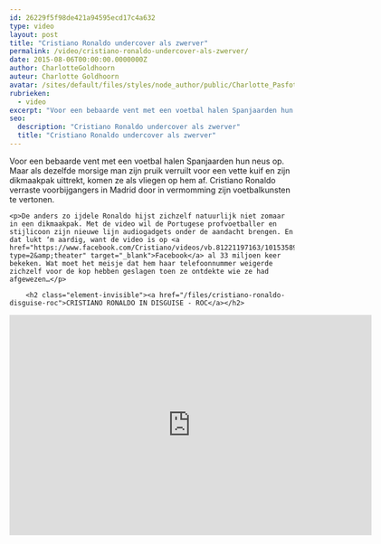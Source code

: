 ```yaml
---
id: 26229f5f98de421a94595ecd17c4a632
type: video
layout: post
title: "Cristiano Ronaldo undercover als zwerver"
permalink: /video/cristiano-ronaldo-undercover-als-zwerver/
date: 2015-08-06T00:00:00.0000000Z
author: CharlotteGoldhoorn
auteur: Charlotte Goldhoorn
avatar: /sites/default/files/styles/node_author/public/Charlotte_PasfotoDSC01555%20EXTRA.jpg?itok=Uh1_j08g
rubrieken:
  - video
excerpt: "Voor een bebaarde vent met een voetbal halen Spanjaarden hun neus op. Maar als dezelfde morsige man zijn pruik verruilt voor een vette kuif en zijn dikmaakpak uittrekt, komen ze als vliegen op hem af. Cristiano Ronaldo verraste voorbijgangers in Madrid door in vermomming zijn voetbalkunsten te vertonen.  "
seo:
  description: "Cristiano Ronaldo undercover als zwerver"
  title: "Cristiano Ronaldo undercover als zwerver"
---
```

Voor een bebaarde vent met een voetbal halen Spanjaarden hun neus op. Maar als dezelfde morsige man zijn pruik verruilt voor een vette kuif en zijn dikmaakpak uittrekt, komen ze als vliegen op hem af. Cristiano Ronaldo verraste voorbijgangers in Madrid door in vermomming zijn voetbalkunsten te vertonen.  

    <p>De anders zo ijdele Ronaldo hijst zichzelf natuurlijk niet zomaar in een dikmaakpak. Met de video wil de Portugese profvoetballer en stijlicoon zijn nieuwe lijn audiogadgets onder de aandacht brengen. En dat lukt ‘m aardig, want de video is op <a href="https://www.facebook.com/Cristiano/videos/vb.81221197163/10153589305572164/?type=2&amp;theater" target="_blank">Facebook</a> al 33 miljoen keer bekeken. Wat moet het meisje dat hem haar telefoonnummer weigerde zichzelf voor de kop hebben geslagen toen ze ontdekte wie ze had afgewezen…</p>
<p><div class="media media-element-container media-default"><div id="file-5723" class="file file-video file-video-youtube">

        <h2 class="element-invisible"><a href="/files/cristiano-ronaldo-disguise-roc">CRISTIANO RONALDO IN DISGUISE - ROC</a></h2>
    
  
  <div class="content">
    <div class="media-youtube-video media-element file-default media-youtube-1">
  <iframe class="media-youtube-player" width="640" height="390" title="CRISTIANO RONALDO IN DISGUISE - ROC" src="https://www.youtube.com/embed/8H_DSErYUZk?wmode=opaque&controls=" name="CRISTIANO RONALDO IN DISGUISE - ROC" frameborder="0" allowfullscreen="">Video van CRISTIANO RONALDO IN DISGUISE - ROC</iframe>
</div>
  </div>

  
</div>
</div>  
